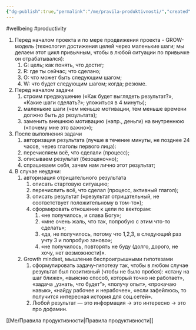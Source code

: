 ```yaml
---
{"dg-publish":true,"permalink":"/me/pravila-produktivnosti/","created":"","updated":""}
---
```


#wellbeing #productivity

1. Перед началом проекта и по мере продвижения проекта - GROW-модель (технология достижения целей через маленькие шаги; мы делаем этот цикл привычным, чтобы в любой ситуации по привычке он отрабатывался):
	1. G: цель; как понять, что достиг;
	2. R: где ты сейчас; что сделано;
	3. O: что может быть следующим шагом;
	4. W: что будет следующим шагом; когда; резюме.
2. Перед началом задачи
	1. строим предвкушение («Как будет выглядеть результат?», «Какие шаги сделать?»; уложиться в 4 минуты);
	2. маленькие шаги (чем меньше мотивации, тем меньше времени должно быть до результата);
	3. заменить внешнюю мотивацию (напр., деньги) на внутреннюю («почему мне это важно»);
3. После выполнения задачи
	1. авторизация результата (лучше в течение минуты, не позднее 24 часов, через глаголы первого лица):
	2. перечисляем всё, что сделали (процесс);
	3. описываем результат (безоценочно);
	4. спрашиваем себя, зачем нам лично этот результат;
4. В случае неудачи:
	1. авторизация отрицательного результата
		1. описать стартовую ситуацию;
		2. перечислить всё, что сделал (процесс, активный глагол);
		3. описать результат («результат отрицательный, не соответствует положительному в том-то»);
		4. сформировать отношение к цели по векторам:
			1. «не получилось, и слава Богу»;
			2. «мне очень жаль, что так, попробую с этим что-то сделать»;
			3. «да, не получилось, потому что 1,2,3, в следующий раз учту 3 и попробую заново»;
			4. «не получилось, повторять не буду (долго, дорого, не хочу, нет возможности)».
	2. Growth mindset, мышление беспроигрышными гипотезами
		1. сформулировать задачу-гипотезу так, чтобы в любом случае результат был позитивный (чтобы не было пробоя): «стану на шаг ближе», «выясню способ, который точно не работает», «задача „узнать, что будет“», «получу опыт», «прокачаю навык», «найду рабочее и нерабочее», «если зафейлюсь, то получится интересная история для соц.сетей».
		2. Любой результат — это информация → это интересно → это про дофамин.

[[Me/Правила продуктивности\|Правила продуктивности]]